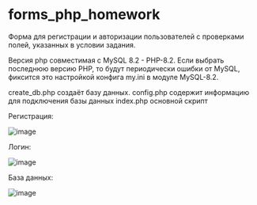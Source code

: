 # forms_php_homework
Форма для регистрации и авторизации пользователей с проверками полей, указанных в условии задания.

Версия php совместимая с MySQL 8.2  - PHP-8.2. Если выбрать последнюю версию PHP, то будут периодически ошибки от MySQL, фиксится это настройкой конфига my.ini в модуле MySQL-8.2.

create_db.php создаёт базу данных. 
config.php содержит информацию для подключения базы данных
index.php основной скрипт

Регистрация:

![image](https://github.com/user-attachments/assets/8cd88294-ff31-4cb6-9e42-e6284199449f)

Логин:

![image](https://github.com/user-attachments/assets/6a4d54ef-e31f-4565-8ad5-5095c3ef020d)

База данных:

![image](https://github.com/user-attachments/assets/b285c4ff-d1e7-44cf-b57b-a0ac519f6940)


